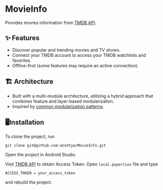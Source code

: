 # MovieInfo
Provides movies information from [TMDB API](https://api.tmdb.org/).

## ✨ Features
- Discover popular and trending movies and TV shows.
- Connect your TMDB account to access your TMDB watchlists and favorites.
- Offline-first (some features may require an active connection).

## 🏗️ Architecture
- Built with a multi-module architecture, utilizing a hybrid approach that combines feature and layer-based modularization.
- Inspired by [common modularization patterns](https://developer.android.com/topic/modularization/patterns).

## 🖥️Installation
To clone the project, run

```
git clone git@github.com:anshtya/MovieInfo.git
```
Open the project in Android Studio.

Visit [TMDB API](https://api.tmdb.org/) to obtain Access Token. Open `local.poperties` file and type
```
ACCESS_TOKEN = your_access_token
```

and rebuild the project.
